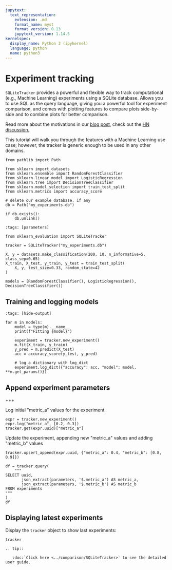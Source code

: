 ```yaml
---
jupytext:
  text_representation:
    extension: .md
    format_name: myst
    format_version: 0.13
    jupytext_version: 1.14.5
kernelspec:
  display_name: Python 3 (ipykernel)
  language: python
  name: python3
---
```


# Experiment tracking

 `SQLiteTracker` provides a powerful and flexible way to track computational (e.g., Machine Learning) experiments using a SQLite database. Allows you to use SQL as the query language, giving you a powerful tool for experiment comparison, and comes with plotting features to compare plots side-by-side and to combine plots for better comparison.

Read more about the motivations in our [blog post](https://ploomber.io/blog/experiment-tracking/), check out the [HN discussion.](https://news.ycombinator.com/item?id=33624018)

This tutorial will walk you through the features with a Machine Learning use case; however, the tracker is generic enough to be used in any other domains.

```{code-cell} ipython3
from pathlib import Path

from sklearn import datasets
from sklearn.ensemble import RandomForestClassifier
from sklearn.linear_model import LogisticRegression
from sklearn.tree import DecisionTreeClassifier
from sklearn.model_selection import train_test_split
from sklearn.metrics import accuracy_score
```

```{code-cell} ipython3
# delete our example database, if any
db = Path("my_experiments.db")

if db.exists():
    db.unlink()
```

```{code-cell} ipython3
:tags: [parameters]

from sklearn_evaluation import SQLiteTracker

tracker = SQLiteTracker("my_experiments.db")
```

```{code-cell} ipython3
X, y = datasets.make_classification(200, 10, n_informative=5, class_sep=0.65)
X_train, X_test, y_train, y_test = train_test_split(
    X, y, test_size=0.33, random_state=42
)

models = [RandomForestClassifier(), LogisticRegression(), DecisionTreeClassifier()]
```

## Training and logging models

```{code-cell} ipython3
:tags: [hide-output]

for m in models:
    model = type(m).__name__
    print(f"Fitting {model}")

    experiment = tracker.new_experiment()
    m.fit(X_train, y_train)
    y_pred = m.predict(X_test)
    acc = accuracy_score(y_test, y_pred)

    # log a dictionary with log_dict
    experiment.log_dict({"accuracy": acc, "model": model, **m.get_params()})
```

## Append experiment parameters

+++

Log initial "metric_a" values for the experiment

```{code-cell} ipython3
expr = tracker.new_experiment()
expr.log("metric_a", [0.2, 0.3])
tracker.get(expr.uuid)["metric_a"]
```

Update the experiment, appending new "metric_a" values and adding "metric_b" values

```{code-cell} ipython3
tracker.upsert_append(expr.uuid, {"metric_a": 0.4, "metric_b": [0.8, 0.9]})
```

```{code-cell} ipython3
df = tracker.query(
    """
SELECT uuid,
       json_extract(parameters, '$.metric_a') AS metric_a,
       json_extract(parameters, '$.metric_b') AS metric_b
FROM experiments
"""
)
df
```

## Displaying latest experiments

Display the `tracker` object to show last experiments:

```{code-cell} ipython3
tracker
```

```{eval-rst}
.. tip::
   
   :doc:`Click here <../comparison/SQLiteTracker>` to see the detailed user guide.
```
